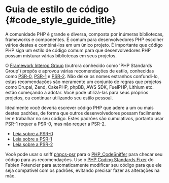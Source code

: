 # Guia de estilo de código {#code_style_guide_title}

A comunidade PHP é grande e diversa, composta por inúmeras bibliotecas, frameworks e componentes. É comum para
desenvolvedores PHP escolher vários destes e combiná-los em um único projeto. É importante que código PHP siga um
estilo de código comum para que desenvolvedores PHP possam misturar várias bibliotecas em seus projetos.

O [Framework Interop Group][fig] (outrora conhecido como 'PHP Standards Group') propôs e aprovou várias recomendações
de estilo, conhecidas como [PSR-0][psr0], [PSR-1][psr1] e [PSR-2][psr2]. Não deixe os nomes estranhos confundi-lo,
estas recomendações são meramente um conjunto de regras que projetos como Drupal, Zend, CakePHP, phpBB, AWS SDK,
FuelPHP, Lithium etc. estão começando a adotar. Você pode utilizá-las para seus próprios projetos, ou continuar
utilizando seu estilo pessoal.

Idealmente você deveria escrever código PHP que adere a um ou mais destes padrões, de forma que outros
desenvolvedores possam facilmente ler e trabalhar no seu código. Estes padrões são cumulativos, portanto usar PSR-1
requer a PSR-0, mas não requer a PSR-2.

* [Leia sobre a PSR-0][psr0]
* [Leia sobre a PSR-1][psr1]
* [Leia sobre a PSR-2][psr2]

Você pode usar o sniff [phpcs-psr][phpcs-psr] para o [PHP_CodeSniffer][phpcs] para checar seu código para as
recomendações. Use o [PHP Coding Standards Fixer][phpcsfixer] do Fabien Potencier para automaticamente modificar seu
código para que ele seja compatível com os padrões, evitando precisar fazer as alterações na mão.

[fig]: http://www.php-fig.org/
[psr0]: https://github.com/php-fig/fig-standards/blob/master/accepted/PSR-0.md
[psr1]: https://github.com/php-fig/fig-standards/blob/master/accepted/PSR-1-basic-coding-standard.md
[psr2]: https://github.com/php-fig/fig-standards/blob/master/accepted/PSR-2-coding-style-guide.md
[phpcs]: http://pear.php.net/package/PHP_CodeSniffer/
[phpcs-psr]: https://github.com/klaussilveira/phpcs-psr
[phpcsfixer]: http://cs.sensiolabs.org/
